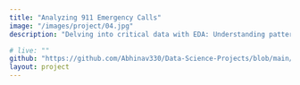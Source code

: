 ```yaml
---
title: "Analyzing 911 Emergency Calls"
image: "/images/project/04.jpg"
description: "Delving into critical data with EDA: Understanding patterns and insights in 911 emergency calls for better response strategies."

# live: ""
github: "https://github.com/Abhinav330/Data-Science-Projects/blob/main/EDA%20on%20911%20dataset%20Risk%20Analysis/911_dataset_EDA.ipynb" 
layout: project
---
```


